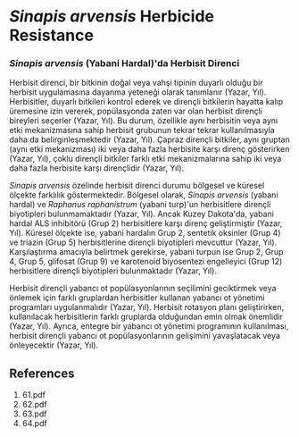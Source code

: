 # *Sinapis arvensis* Herbicide Resistance

### *Sinapis arvensis* (Yabani Hardal)'da Herbisit Direnci

Herbisit direnci, bir bitkinin doğal veya vahşi tipinin duyarlı olduğu bir herbisit uygulamasına dayanma yeteneği olarak tanımlanır (Yazar, Yıl). Herbisitler, duyarlı bitkileri kontrol ederek ve dirençli bitkilerin hayatta kalıp üremesine izin vererek, popülasyonda zaten var olan herbisit dirençli bireyleri seçerler (Yazar, Yıl). Bu durum, özellikle aynı herbisitin veya aynı etki mekanizmasına sahip herbisit grubunun tekrar tekrar kullanılmasıyla daha da belirginleşmektedir (Yazar, Yıl). Çapraz dirençli bitkiler, aynı gruptan (aynı etki mekanizması) iki veya daha fazla herbisite karşı direnç gösterirken (Yazar, Yıl), çoklu dirençli bitkiler farklı etki mekanizmalarına sahip iki veya daha fazla herbisite karşı dirençlidir (Yazar, Yıl).

*Sinapis arvensis* özelinde herbisit direnci durumu bölgesel ve küresel ölçekte farklılık göstermektedir. Bölgesel olarak, *Sinapis arvensis* (yabani hardal) ve *Raphanus raphanistrum* (yabani turp)'un herbisitlere dirençli biyotipleri bulunmamaktadır (Yazar, Yıl). Ancak Kuzey Dakota'da, yabani hardal ALS inhibitörü (Grup 2) herbisitlere karşı direnç geliştirmiştir (Yazar, Yıl). Küresel ölçekte ise, yabani hardalın Grup 2, sentetik oksinler (Grup 4) ve triazin (Grup 5) herbisitlerine dirençli biyotipleri mevcuttur (Yazar, Yıl). Karşılaştırma amacıyla belirtmek gerekirse, yabani turpun ise Grup 2, Grup 4, Grup 5, glifosat (Grup 9) ve karotenoid biyosentezi engelleyici (Grup 12) herbisitlere dirençli biyotipleri bulunmaktadır (Yazar, Yıl).

Herbisit dirençli yabancı ot popülasyonlarının seçilimini geciktirmek veya önlemek için farklı gruplardan herbisitler kullanan yabancı ot yönetimi programları uygulanmalıdır (Yazar, Yıl). Herbisit rotasyon planı geliştirirken, kullanılacak herbisitlerin farklı gruplarda olduğundan emin olmak önemlidir (Yazar, Yıl). Ayrıca, entegre bir yabancı ot yönetimi programının kullanılması, herbisit dirençli yabancı ot popülasyonlarının gelişimini yavaşlatacak veya önleyecektir (Yazar, Yıl).


## References

1. 61.pdf
2. 62.pdf
3. 63.pdf
4. 64.pdf

